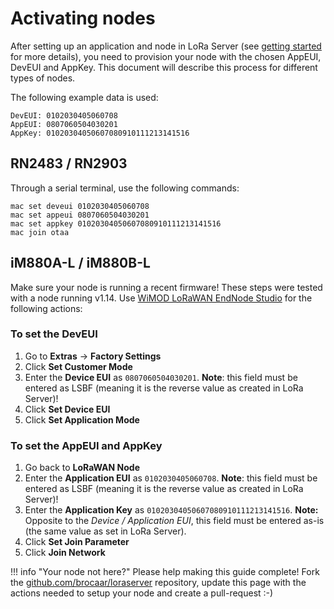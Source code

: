 # Activating nodes

After setting up an application and node in LoRa Server
(see [getting started](getting-started.md) for more details), you need to
provision your node with the chosen AppEUI, DevEUI and AppKey.
This document will describe this process for different types of nodes.

The following example data is used:

```
DevEUI: 0102030405060708
AppEUI: 0807060504030201
AppKey: 01020304050607080910111213141516
```

## RN2483 / RN2903

Through a serial terminal, use the following commands:

```
mac set deveui 0102030405060708
mac set appeui 0807060504030201
mac set appkey 01020304050607080910111213141516
mac join otaa
```

## iM880A-L / iM880B-L

Make sure your node is running a recent firmware! These steps were tested
with a node running v1.14. Use [WiMOD LoRaWAN EndNode Studio](http://www.wireless-solutions.de/products/radiomodules/im880b-l)
for the following actions:

### To set the DevEUI

1. Go to **Extras** -> **Factory Settings**
2. Click **Set Customer Mode**
3. Enter the **Device EUI** as ``0807060504030201``. **Note**: this field
   must be entered as LSBF (meaning it is the reverse value as created in
   LoRa Server)!
4. Click **Set Device EUI**
5. Click **Set Application Mode**

### To set the AppEUI and AppKey

1. Go back to **LoRaWAN Node**
2. Enter the **Application EUI** as ``0102030405060708``. **Note**: this field
   must be entered as LSBF (meaning it is the reverse value as created in
   LoRa Server)!
3. Enter the **Application Key** as ``01020304050607080910111213141516``.
   **Note:** Opposite to the *Device / Application EUI*, this field must be
   entered as-is (the same value as set in LoRa Server).
4. Click **Set Join Parameter**
5. Click **Join Network**

!!! info "Your node not here?"
    Please help making this guide complete! Fork the [github.com/brocaar/loraserver](https://github.com/brocaar/loraserver)
    repository, update this page with the actions needed to setup your node
    and create a pull-request :-)
